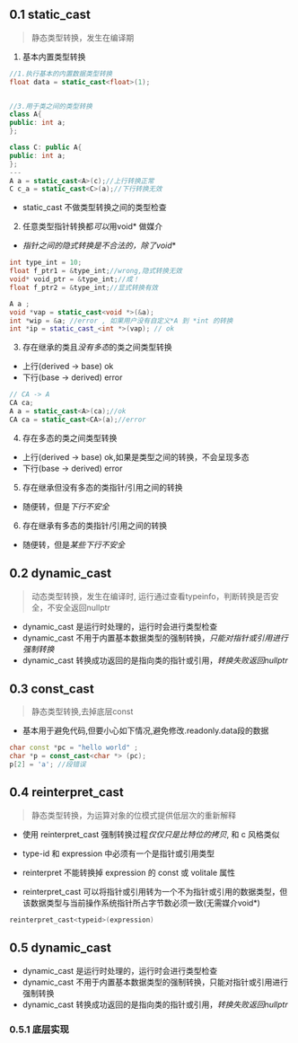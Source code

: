 ## 0.1 static_cast
>静态类型转换，发生在编译期


1. 基本内置类型转换
```cpp
//1.执行基本的内置数据类型转换
float data = static_cast<float>(1);


//3.用于类之间的类型转换
class A{
public: int a;
};

class C: public A{
public: int a;
};
---
A a = static_cast<A>(c);//上行转换正常
C c_a = static_cast<C>(a);//下行转换无效
```

- static_cast 不做类型转换之间的类型检查


2. 任意类型指针转换都*可以*用void* 做媒介 
- *指针之间的隐式转换是不合法的，除了void**

```cpp
int type_int = 10;
float f_ptr1 = &type_int;//wrong,隐式转换无效
void* void_ptr = &type_int;//成！
float f_ptr2 = &type_int;//显式转换有效

A a ;
void *vap = static_cast<void *>(&a);
int *wip = &a; //error , 如果用户没有自定义*A 到 *int 的转换
int *ip = static_cast_<int *>(vap); // ok
```

3. 存在继承的类且*没有多态*的类之间类型转换
- 上行(derived -> base) ok
- 下行(base -> derived) error

```cpp
// CA -> A
CA ca;
A a = static_cast<A>(ca);//ok
CA ca = static_cast<CA>(a);//error
```

4. 存在多态的类之间类型转换

- 上行(derived -> base) ok,如果是类型之间的转换，不会呈现多态
- 下行(base -> derived) error

5. 存在继承但没有多态的类指针/引用之间的转换
- 随便转，但是*下行不安全*

6. 存在继承有多态的类指针/引用之间的转换
- 随便转，但是*某些下行不安全*
## 0.2 dynamic_cast

>动态类型转换，发生在编译时, 运行通过查看typeinfo，判断转换是否安全，不安全返回nullptr

- dynamic_cast 是运行时处理的，运行时会进行类型检查
- dynamic_cast 不用于内置基本数据类型的强制转换，*只能对指针或引用进行强制转换*
- dynamic_cast 转换成功返回的是指向类的指针或引用，*转换失败返回nullptr*



## 0.3 const_cast
>静态类型转换,去掉底层const

- 基本用于避免代码,但要小心如下情况,避免修改.readonly.data段的数据
```cpp
char const *pc = "hello world" ;
char *p = const_cast<char *> (pc);
p[2] = 'a'; //段错误
```


## 0.4 reinterpret_cast
>静态类型转换，为运算对象的位模式提供低层次的重新解释

- 使用 reinterpret_cast 强制转换过程*仅仅只是比特位的拷贝*, 和 c 风格类似

- type-id 和 expression 中必须有一个是指针或引用类型
- reinterpret 不能转换掉 expression 的 const 或 volitale 属性
- reinterpret_cast 可以将指针或引用转为一个不为指针或引用的数据类型，但该数据类型与当前操作系统指针所占字节数必须一致(无需媒介void*)

```c
reinterpret_cast<typeid>(expression)
```


## 0.5 dynamic_cast


- dynamic_cast 是运行时处理的，运行时会进行类型检查
- dynamic_cast 不用于内置基本数据类型的强制转换，只能对指针或引用进行强制转换
- dynamic_cast 转换成功返回的是指向类的指针或引用，*转换失败返回nullptr*


### 0.5.1 底层实现


